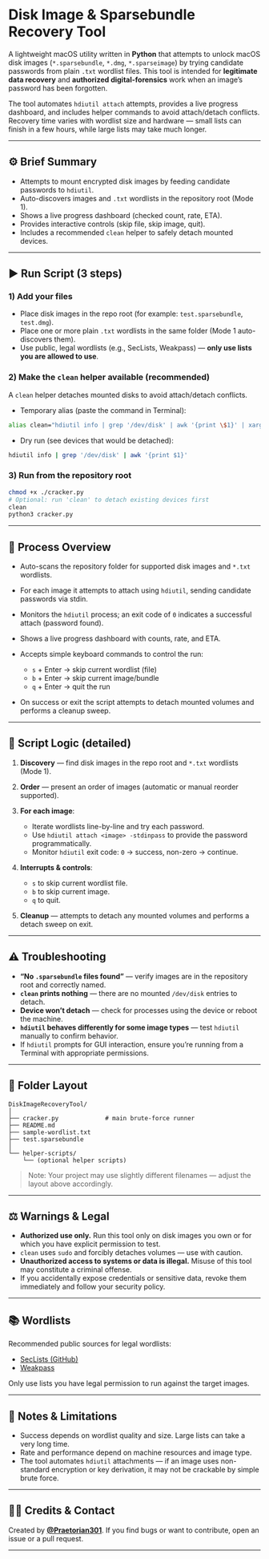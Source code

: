 # Disk Image & Sparsebundle Recovery Tool

A lightweight macOS utility written in **Python** that attempts to unlock macOS disk images (`*.sparsebundle`, `*.dmg`, `*.sparseimage`) by trying candidate passwords from plain `.txt` wordlist files. This tool is intended for **legitimate data recovery** and **authorized digital-forensics** work when an image’s password has been forgotten.

The tool automates `hdiutil attach` attempts, provides a live progress dashboard, and includes helper commands to avoid attach/detach conflicts. Recovery time varies with wordlist size and hardware — small lists can finish in a few hours, while large lists may take much longer.

---

## ⚙️ Brief Summary

* Attempts to mount encrypted disk images by feeding candidate passwords to `hdiutil`.
* Auto-discovers images and `.txt` wordlists in the repository root (Mode 1).
* Shows a live progress dashboard (checked count, rate, ETA).
* Provides interactive controls (skip file, skip image, quit).
* Includes a recommended `clean` helper to safely detach mounted devices.

---

## ▶️ Run Script (3 steps)

### 1) Add your files

* Place disk images in the repo root (for example: `test.sparsebundle`, `test.dmg`).
* Place one or more plain `.txt` wordlists in the same folder (Mode 1 auto-discovers them).
* Use public, legal wordlists (e.g., SecLists, Weakpass) — **only use lists you are allowed to use**.

### 2) Make the `clean` helper available (recommended)

A `clean` helper detaches mounted disks to avoid attach/detach conflicts.

* Temporary alias (paste the command in Terminal):

```bash
alias clean="hdiutil info | grep '/dev/disk' | awk '{print \$1}' | xargs -n1 sudo hdiutil detach -force"
```

* Dry run (see devices that would be detached):

```bash
hdiutil info | grep '/dev/disk' | awk '{print $1}'
```

### 3) Run from the repository root

```bash
chmod +x ./cracker.py
# Optional: run 'clean' to detach existing devices first
clean
python3 cracker.py
```

---

## 🔎 Process Overview

* Auto-scans the repository folder for supported disk images and `*.txt` wordlists.
* For each image it attempts to attach using `hdiutil`, sending candidate passwords via stdin.
* Monitors the `hdiutil` process; an exit code of `0` indicates a successful attach (password found).
* Shows a live progress dashboard with counts, rate, and ETA.
* Accepts simple keyboard commands to control the run:

  * `s` + Enter → skip current wordlist (file)
  * `b` + Enter → skip current image/bundle
  * `q` + Enter → quit the run
* On success or exit the script attempts to detach mounted volumes and performs a cleanup sweep.

---

## 🧠 Script Logic (detailed)

1. **Discovery** — find disk images in the repo root and `*.txt` wordlists (Mode 1).
2. **Order** — present an order of images (automatic or manual reorder supported).
3. **For each image**:

   * Iterate wordlists line-by-line and try each password.
   * Use `hdiutil attach <image> -stdinpass` to provide the password programmatically.
   * Monitor `hdiutil` exit code: `0` → success, non-zero → continue.
4. **Interrupts & controls**:

   * `s` to skip current wordlist file.
   * `b` to skip current image.
   * `q` to quit.
5. **Cleanup** — attempts to detach any mounted volumes and performs a detach sweep on exit.

---

## ⚠️ Troubleshooting

* **“No `.sparsebundle` files found”** — verify images are in the repository root and correctly named.
* **`clean` prints nothing** — there are no mounted `/dev/disk` entries to detach.
* **Device won’t detach** — check for processes using the device or reboot the machine.
* **`hdiutil` behaves differently for some image types** — test `hdiutil` manually to confirm behavior.
* If `hdiutil` prompts for GUI interaction, ensure you’re running from a Terminal with appropriate permissions.

---

## 📂 Folder Layout

```
DiskImageRecoveryTool/
│
├── cracker.py             # main brute-force runner
├── README.md
├── sample-wordlist.txt
├── test.sparsebundle
│
└── helper-scripts/
    └── (optional helper scripts)
```

> Note: Your project may use slightly different filenames — adjust the layout above accordingly.

---

## ⚖️ Warnings & Legal

* **Authorized use only.** Run this tool only on disk images you own or for which you have explicit permission to test.
* `clean` uses `sudo` and forcibly detaches volumes — use with caution.
* **Unauthorized access to systems or data is illegal.** Misuse of this tool may constitute a criminal offense.
* If you accidentally expose credentials or sensitive data, revoke them immediately and follow your security policy.

---

## 📚 Wordlists

Recommended public sources for legal wordlists:

* [SecLists (GitHub)](https://github.com/danielmiessler/SecLists)
* [Weakpass](https://weakpass.com)

Only use lists you have legal permission to run against the target images.

---

## 🧾 Notes & Limitations

* Success depends on wordlist quality and size. Large lists can take a very long time.
* Rate and performance depend on machine resources and image type.
* The tool automates `hdiutil` attachments — if an image uses non-standard encryption or key derivation, it may not be crackable by simple brute force.

---

## 👨‍💻 Credits & Contact

Created by **[@Praetorian301](https://github.com/Praetorian301)**.
If you find bugs or want to contribute, open an issue or a pull request.

---

